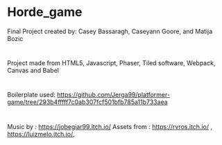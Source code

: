 # Horde_game


Final Project created by: Casey Bassaragh, Caseyann Goore, and Matija Bozic

#

Project made from HTML5, Javascript, Phaser, Tiled software, Webpack, Canvas and Babel

#

Boilerplate used: https://github.com/Jerga99/platformer-game/tree/293b4fffff7c0ab307fcf501bfb785a11b733aea

#

Music by : https://jobegiar99.itch.io/
Assets from : https://rvros.itch.io/ ,  https://luizmelo.itch.io/, 
